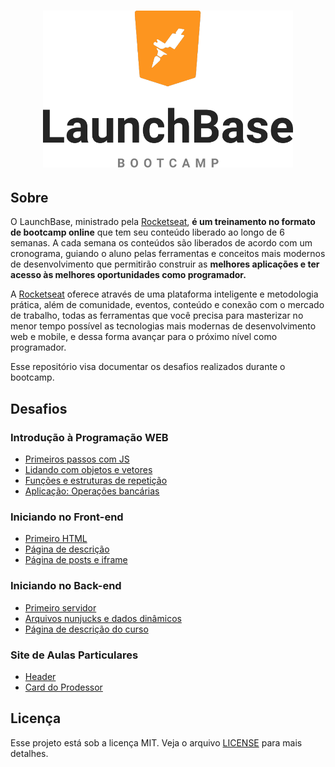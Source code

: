 <h1 align="center">
  <img alt="LaunchBase Bootcamp" src="assets/launchbase-bootcamp-logo.png" width="400px" />
</h1>

## Sobre  

O LaunchBase, ministrado pela [Rocketseat](https://rocketseat.com.br/), **é um treinamento no formato de bootcamp online** que tem seu conteúdo liberado ao longo de 6 semanas. A cada semana os conteúdos são liberados de acordo com um cronograma, guiando o aluno pelas ferramentas e conceitos mais modernos de desenvolvimento que permitirão construir as **melhores aplicações e ter acesso às melhores oportunidades como programador.**

A [Rocketseat](https://rocketseat.com.br/) oferece através de uma plataforma inteligente e metodologia prática, além de comunidade, eventos, conteúdo e conexão com o mercado de trabalho, todas as ferramentas que você precisa para masterizar no menor tempo possível as tecnologias mais modernas de desenvolvimento web e mobile, e dessa forma avançar para o próximo nível como programador.

Esse repositório visa documentar os desafios realizados durante o bootcamp.

## Desafios

### Introdução à Programação WEB

- [Primeiros passos com JS](./desafio-1-1)
- [Lidando com objetos e vetores](./desafio-1-2)
- [Funções e estruturas de repetição](./desafio-1-3)
- [Aplicação: Operações bancárias](./desafio-1-4)

### Iniciando no Front-end

- [Primeiro HTML](./desafio-2-1)
- [Página de descrição](./desafio-2-2)
- [Página de posts e iframe](./desafio-2-3)

### Iniciando no Back-end

- [Primeiro servidor](./desafio-3-1)
- [Arquivos nunjucks e dados dinâmicos](./desafio-3-2)
- [Página de descrição do curso](./desafio-3-3)

### Site de Aulas Particulares

- [Header](./desafio-4-1/)
- [Card do Prodessor](./desafio-4-2/)

## Licença

Esse projeto está sob a licença MIT. Veja o arquivo [LICENSE](../LICENSE) para mais detalhes.
